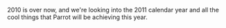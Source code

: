 2010 is over now, and we're looking into the 2011 calendar year and all the
cool things that Parrot will be achieving this year.
